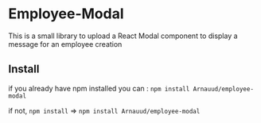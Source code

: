 # Employee-Modal
This is a small library to upload a React Modal component to display a message for an employee creation

## Install
if you already have npm installed you can : 
`npm install Arnauud/employee-modal`


if not, `npm install` => `npm install Arnauud/employee-modal`
